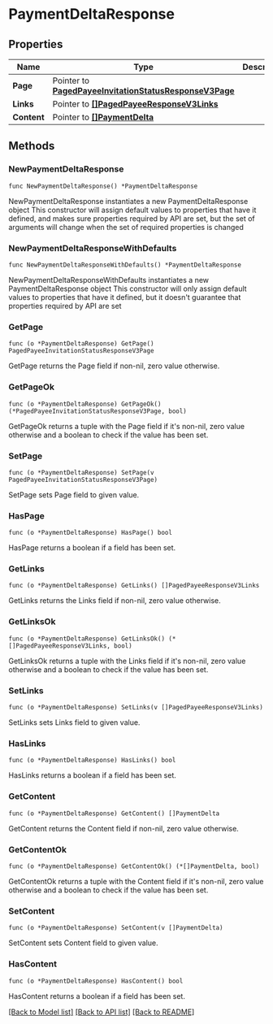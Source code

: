 # PaymentDeltaResponse

## Properties

Name | Type | Description | Notes
------------ | ------------- | ------------- | -------------
**Page** | Pointer to [**PagedPayeeInvitationStatusResponseV3Page**](PagedPayeeInvitationStatusResponseV3Page.md) |  | [optional] 
**Links** | Pointer to [**[]PagedPayeeResponseV3Links**](PagedPayeeResponseV3Links.md) |  | [optional] 
**Content** | Pointer to [**[]PaymentDelta**](PaymentDelta.md) |  | [optional] 

## Methods

### NewPaymentDeltaResponse

`func NewPaymentDeltaResponse() *PaymentDeltaResponse`

NewPaymentDeltaResponse instantiates a new PaymentDeltaResponse object
This constructor will assign default values to properties that have it defined,
and makes sure properties required by API are set, but the set of arguments
will change when the set of required properties is changed

### NewPaymentDeltaResponseWithDefaults

`func NewPaymentDeltaResponseWithDefaults() *PaymentDeltaResponse`

NewPaymentDeltaResponseWithDefaults instantiates a new PaymentDeltaResponse object
This constructor will only assign default values to properties that have it defined,
but it doesn't guarantee that properties required by API are set

### GetPage

`func (o *PaymentDeltaResponse) GetPage() PagedPayeeInvitationStatusResponseV3Page`

GetPage returns the Page field if non-nil, zero value otherwise.

### GetPageOk

`func (o *PaymentDeltaResponse) GetPageOk() (*PagedPayeeInvitationStatusResponseV3Page, bool)`

GetPageOk returns a tuple with the Page field if it's non-nil, zero value otherwise
and a boolean to check if the value has been set.

### SetPage

`func (o *PaymentDeltaResponse) SetPage(v PagedPayeeInvitationStatusResponseV3Page)`

SetPage sets Page field to given value.

### HasPage

`func (o *PaymentDeltaResponse) HasPage() bool`

HasPage returns a boolean if a field has been set.

### GetLinks

`func (o *PaymentDeltaResponse) GetLinks() []PagedPayeeResponseV3Links`

GetLinks returns the Links field if non-nil, zero value otherwise.

### GetLinksOk

`func (o *PaymentDeltaResponse) GetLinksOk() (*[]PagedPayeeResponseV3Links, bool)`

GetLinksOk returns a tuple with the Links field if it's non-nil, zero value otherwise
and a boolean to check if the value has been set.

### SetLinks

`func (o *PaymentDeltaResponse) SetLinks(v []PagedPayeeResponseV3Links)`

SetLinks sets Links field to given value.

### HasLinks

`func (o *PaymentDeltaResponse) HasLinks() bool`

HasLinks returns a boolean if a field has been set.

### GetContent

`func (o *PaymentDeltaResponse) GetContent() []PaymentDelta`

GetContent returns the Content field if non-nil, zero value otherwise.

### GetContentOk

`func (o *PaymentDeltaResponse) GetContentOk() (*[]PaymentDelta, bool)`

GetContentOk returns a tuple with the Content field if it's non-nil, zero value otherwise
and a boolean to check if the value has been set.

### SetContent

`func (o *PaymentDeltaResponse) SetContent(v []PaymentDelta)`

SetContent sets Content field to given value.

### HasContent

`func (o *PaymentDeltaResponse) HasContent() bool`

HasContent returns a boolean if a field has been set.


[[Back to Model list]](../README.md#documentation-for-models) [[Back to API list]](../README.md#documentation-for-api-endpoints) [[Back to README]](../README.md)


